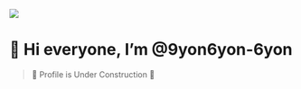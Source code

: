 ![](https://3v14en34n4qsadzlwpatrq14-wpengine.netdna-ssl.com/wp-content/uploads/2017/03/woodland_wanderer_dribbble.gif)


# 👋 Hi everyone, I’m @9yon6yon-6yon
>🚧 Profile is Under Construction 🚧



